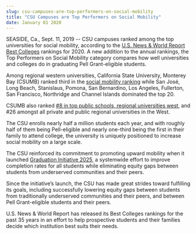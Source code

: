 ```yaml
---
slug: csu-campuses-are-top-performers-on-social-mobility
title: "CSU Campuses are Top Performers on Social Mobility"
date: January 01 2020
---
```


 
<p>
  SEASIDE, Ca., Sept. 11, 2019 -- CSU campuses ranked among the top universities
  for social mobility, according to the
  <a
    href="https://www.usnews.com/best-colleges"
    style="background-color: rgb(255, 255, 255);"
    class=""
    >U.S. News &amp; World Report Best Colleges</a
  >
  rankings for 2020. A new addition to the annual rankings, the Top Performers
  on Social Mobility category compares how well universities and colleges do in
  graduating Pell Grant-eligible students.
</p>
<p>
  Among regional western universities, California State University, Monterey Bay
  (CSUMB) ranked third in the
  <a
    href="https://www.usnews.com/best-colleges/rankings/regional-universities-west/social-mobility"
    >social mobility ranking</a
  >
  while San José, Long Beach, Stanislaus, Pomona, San Bernardino, Los Angeles,
  Fullerton, San Francisco, Northridge and Channel Islands dominated the top 20.
</p>
<p>
  CSUMB also ranked
  <a
    href="https://www.usnews.com/best-colleges/rankings/regional-universities-west/top-public"
    >#8 in top public schools, regional universities west</a
  >, and #26 amongst all private and public regional universities in the West.
</p>
<p>
  The CSU enrolls nearly half a million students each year, and with roughly
  half of them being Pell-eligible and nearly one-third being the first in their
  family to attend college, the university is uniquely positioned to increase
  social mobility on a large scale.
</p>
<p>
  The CSU reinforced its commitment to promoting upward mobility when it
  launched
  <a
    href="https://www2.calstate.edu/csu-system/why-the-csu-matters/graduation-initiative-2025"
    >Graduation Initiative 2025</a
  >, a systemwide effort to improve completion rates for all students while
  eliminating equity gaps between students from underserved communities and
  their peers.
</p>
<p>
  Since the initiative’s launch, the CSU has made great strides toward
  fulfilling its goals, including successfully lowering equity gaps between
  students from traditionally underserved communities and their peers, and
  between Pell Grant-eligible students and their peers.
</p>
<p>
  U.S. News &amp; World Report has released its Best Colleges rankings for the
  past 35 years in an effort to help prospective students and their families
  decide which institution best suits their needs.
</p>
 
